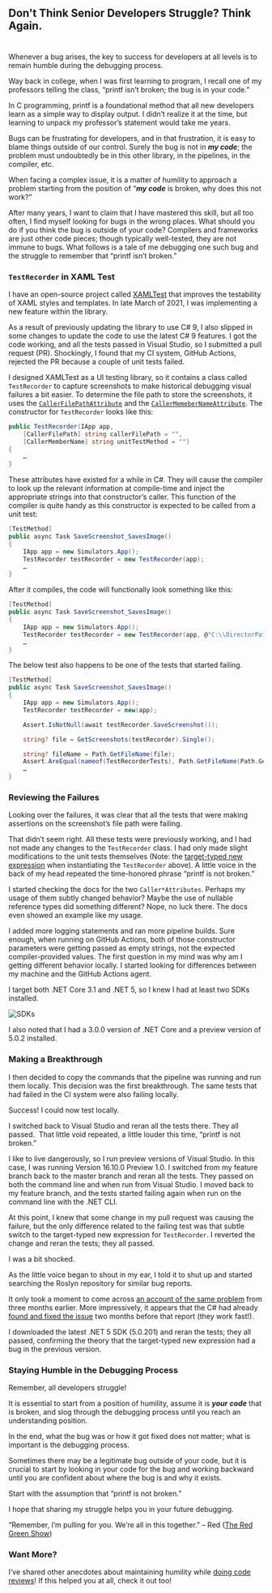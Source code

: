 

## Don't Think Senior Developers Struggle? Think Again.
#
Whenever a bug arises, the key to success for developers at all levels is to remain humble during the debugging process.

Way back in college, when I was first learning to program, I recall one of my professors telling the class, “printf isn’t broken; the bug is in your code.”

In C programming, printf is a foundational method that all new developers learn as a simple way to display output. I didn’t realize it at the time, but learning to unpack my professor’s statement would take me years.

Bugs can be frustrating for developers, and in that frustration, it is easy to blame things outside of our control. Surely the bug is not in _**my code**_; the problem must undoubtedly be in this other library, in the pipelines, in the compiler, etc.

When facing a complex issue, it is a matter of humility to approach a problem starting from the position of “_**my code**_ is broken, why does this not work?”

After many years, I want to claim that I have mastered this skill, but all too often, I find myself looking for bugs in the wrong places. What should you do if you think the bug is outside of your code? Compilers and frameworks are just other code pieces; though typically well-tested, they are not immune to bugs. What follows is a tale of me debugging one such bug and the struggle to remember that “printf isn’t broken.”

### `TestRecorder` in XAML Test

I have an open-source project called [XAMLTest](https://github.com/Keboo/XAMLTest) that improves the testability of XAML styles and templates. In late March of 2021, I was implementing a new feature within the library.

As a result of previously updating the library to use C# 9, I also slipped in some changes to update the code to use the latest C# 9 features. I got the code working, and all the tests passed in Visual Studio, so I submitted a pull request (PR). Shockingly, I found that my CI system, GitHub Actions, rejected the PR because a couple of unit tests failed.

I designed XAMLTest as a UI testing library, so it contains a class called `TestRecorder` to capture screenshots to make historical debugging visual failures a bit easier. To determine the file path to store the screenshots, it uses the [`CallerFilePathAttribute`](https://docs.microsoft.com/dotnet/api/system.runtime.compilerservices.callerfilepathattribute?view=net-5.0) and the [`CallerMemeberNameAttribute`](https://docs.microsoft.com/dotnet/api/system.runtime.compilerservices.callermembernameattribute?view=net-5.0). The constructor for `TestRecorder` looks like this:

```csharp
public TestRecorder(IApp app,
    [CallerFilePath] string callerFilePath = "",
    [CallerMemberName] string unitTestMethod = "")
{
    …
}
```

These attributes have existed for a while in C#. They will cause the compiler to look up the relevant information at compile-time and inject the appropriate strings into that constructor’s caller. This function of the compiler is quite handy as this constructor is expected to be called from a unit test:

```csharp
[TestMethod]
public async Task SaveScreenshot_SavesImage()
{
    IApp app = new Simulators.App();
    TestRecorder testRecorder = new TestRecorder(app);
    …
}
```

After it compiles, the code will functionally look something like this:

```csharp
[TestMethod]
public async Task SaveScreenshot_SavesImage()
{
    IApp app = new Simulators.App();
    TestRecorder testRecorder = new TestRecorder(app, @"C:\\DirectorPath\\TestRecorderTests.cs", "SaveScreenshot_SavesImage");
    …
}
```

The below test also happens to be one of the tests that started failing.

```csharp
[TestMethod]
public async Task SaveScreenshot_SavesImage()
{
    IApp app = new Simulators.App();
    TestRecorder testRecorder = new(app);

    Assert.IsNotNull(await testRecorder.SaveScreenshot());

    string? file = GetScreenshots(testRecorder).Single();

    string? fileName = Path.GetFileName(file);
    Assert.AreEqual(nameof(TestRecorderTests), Path.GetFileName(Path.GetDirectoryName(file)));
    …
} 
```

### Reviewing the Failures

Looking over the failures, it was clear that all the tests that were making assertions on the screenshot’s file path were failing.

That didn’t seem right. All these tests were previously working, and I had not made any changes to the `TestRecorder` class. I had only made slight modifications to the unit tests themselves (Note: the [target-typed new expression](https://docs.microsoft.com/dotnet/csharp/language-reference/proposals/csharp-9.0/target-typed-new) when instantiating the `TestRecorder` above). A little voice in the back of my head repeated the time-honored phrase “printf is not broken.”

I started checking the docs for the two `Caller*Attributes`. Perhaps my usage of them subtly changed behavior? Maybe the use of nullable reference types did something different? Nope, no luck there. The docs even showed an example like my usage.

I added more logging statements and ran more pipeline builds. Sure enough, when running on GitHub Actions, both of those constructor parameters were getting passed as empty strings, not the expected compiler-provided values. The first question in my mind was why am I getting different behavior locally. I started looking for differences between my machine and the GitHub Actions agent.

I target both .NET Core 3.1 and .NET 5, so I knew I had at least two SDKs installed.

![SDKs](https://intellitect.com/wp-content/uploads/2021/04/Screenshot-31.png "Debugging Frustrations: A Senior Developer's Story")

I also noted that I had a 3.0.0 version of .NET Core and a preview version of 5.0.2 installed.

### Making a Breakthrough

I then decided to copy the commands that the pipeline was running and run them locally. This decision was the first breakthrough. The same tests that had failed in the CI system were also failing locally.

Success! I could now test locally.

I switched back to Visual Studio and reran all the tests there. They all passed.  That little void repeated, a little louder this time, “printf is not broken.”

I like to live dangerously, so I run preview versions of Visual Studio. In this case, I was running Version 16.10.0 Preview 1.0. I switched from my feature branch back to the master branch and reran all the tests. They passed on both the command line and when run from Visual Studio. I moved back to my feature branch, and the tests started failing again when run on the command line with the .NET CLI.

At this point, I knew that some change in my pull request was causing the failure, but the only difference related to the failing test was that subtle switch to the target-typed new expression for `TestRecorder`. I reverted the change and reran the tests; they all passed.

I was a bit shocked.

As the little voice began to shout in my ear, I told it to shut up and started searching the Roslyn repository for similar bug reports.

It only took a moment to come across [an account of the same problem](https://github.com/dotnet/roslyn/issues/50475) from three months earlier. More impressively, it appears that the C# had already [found and fixed the issue](https://github.com/dotnet/roslyn/issues/49547) two months before that report (they work fast!).

I downloaded the latest .NET 5 SDK (5.0.201) and reran the tests; they all passed, confirming the theory that the target-typed new expression had a bug in the previous version.

### Staying Humble in the Debugging Process

Remember, all developers struggle!

It is essential to start from a position of humility, assume it is **_your_** _**code**_ that is broken, and slog through the debugging process until you reach an understanding position.

In the end, what the bug was or how it got fixed does not matter; what is important is the debugging process.

Sometimes there may be a legitimate bug outside of your code, but it is crucial to start by looking in your code for the bug and working backward until you are confident about where the bug is and why it exists.

Start with the assumption that “printf is not broken.”

I hope that sharing my struggle helps you in your future debugging.

“Remember, I’m pulling for you. We’re all in this together.” – Red ([The Red Green Show](https://en.wikipedia.org/wiki/The_Red_Green_Show))

### Want More?

I’ve shared other anecdotes about maintaining humility while [doing code reviews](/code-reviews/)! If this helped you at all, check it out too!

